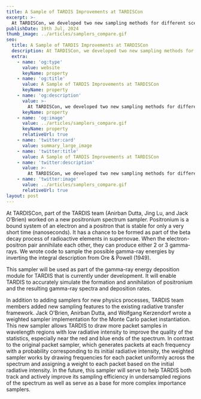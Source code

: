 ```yaml
---
title: A Sample of TARDIS Improvements at TARDISCon
excerpt: >-
  At TARDISCon, we developed two new sampling methods for different scenarios:- the decay of positronium and the emission of packets from the photosphere.
publishDate: 19th Jul, 2024
thumb_image: ../articles/samplers_compare.gif
seo:
  title: A Sample of TARDIS Improvements at TARDISCon
  description: At TARDISCon, we developed two new sampling methods for different scenarios:- the decay of positronium and the emission of packets from the photosphere.
  extra:
    - name: 'og:type'
      value: website
      keyName: property
    - name: 'og:title'
      value: A Sample of TARDIS Improvements at TARDISCon
      keyName: property
    - name: 'og:description'
      value: >-
        At TARDISCon, we developed two new sampling methods for different scenarios:- the decay of positronium and the emission of packets from the photosphere.
      keyName: property
    - name: 'og:image'
      value: ../articles/samplers_compare.gif
      keyName: property
      relativeUrl: true
    - name: 'twitter:card'
      value: summary_large_image
    - name: 'twitter:title'
      value: A Sample of TARDIS Improvements at TARDISCon
    - name: 'twitter:description'
      value: >-
        At TARDISCon, we developed two new sampling methods for different scenarios:- the decay of positronium and the emission of packets from the photosphere.
    - name: 'twitter:image'
      value: ../articles/samplers_compare.gif
      relativeUrl: true
layout: post
---
```


At TARDISCon, part of the TARDIS team (Anirban Dutta, Jing Lu, and Jack O’Brien) worked on a new positronium spectrum sampler. Positronium is a bound system of an electron and a positron that is stable for only a very short time (nanoseconds). It has a chance to be formed as part of the beta decay process of radioactive elements in supernovae. When the electron-positron pair annihilate each other, they can produce either 2 or 3 gamma-rays. We wrote code to sample the possible gamma-ray energies by inverting the integral description from Ore & Powell (1949).

This sampler will be used as part of the gamma-ray energy deposition module for TARDIS that is currently under development. It will enable TARDIS to accurately simulate the formation and annihilation of positronium and the resulting gamma-ray spectra and deposition rates.

In addition to adding samplers for new physics processes, TARDIS team members added new sampling features to the existing radiative transfer framework.  Jack O'Brien, Anirban Dutta, and Wolfgang Kerzendorf wrote a weighted sampler implementation for the Monte Carlo packet instantiation.  This new sampler allows TARDIS to draw more packet samples in wavelength regions with low radiative intensity to improve the quality of the statistics, especially near the red and blue ends of the spectrum.  In contrast to the original packet sampler, which generates packets at each frequency with a probability corresponding to its initial radiative intensity, the weighted sampler works by drawing frequencies for each packet uniformly across the spectrum and assigning a weight to each packet based on the initial radiative intensity.  In the future, this sampler will serve to help TARDIS both track and actively improve its sampling efficiency in undersampled regions of the spectrum as well as serve as a base for more complex importance samplers.


